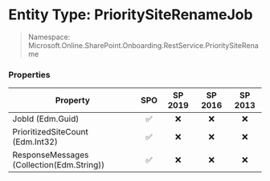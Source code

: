 # Entity Type: PrioritySiteRenameJob

> Namespace: Microsoft.Online.SharePoint.Onboarding.RestService.PrioritySiteRename

### Properties

Property | SPO | SP 2019 | SP 2016 | SP 2013
----------|:---:|:-------:|:-------:|:-------:
JobId (Edm.Guid) | ✅ | ❌ | ❌ | ❌
PrioritizedSiteCount (Edm.Int32) | ✅ | ❌ | ❌ | ❌
ResponseMessages (Collection(Edm.String)) | ✅ | ❌ | ❌ | ❌